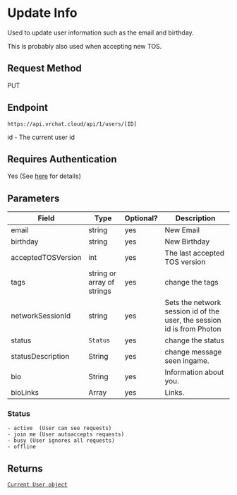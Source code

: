 # Update Info

Used to update user information such as the email and birthday.

This is probably also used when accepting new TOS.

## Request Method
PUT

## Endpoint
    https://api.vrchat.cloud/api/1/users/[ID]

id - The current user id

## Requires Authentication
Yes (See [here](/Authorization.md) for details)

## Parameters

Field | Type | Optional? | Description
------|------|-----------|------------
email | string | yes | New Email
birthday | string | yes | New Birthday
acceptedTOSVersion | int |  yes | The last accepted TOS version
tags | string or array of strings | yes | change the tags
networkSessionId | string | yes |  Sets the network session id of the user, the session id is from Photon
status | `Status` | yes | change the status
statusDescription | String | yes | change message seen ingame.
bio | String | yes | Information about you.
bioLinks | Array | yes | Links.

### Status

    - active  (User can see requests)
    - join me (User autoaccepts requests)
    - busy (User ignores all requests)
    - offline

## Returns

[`Current User object`](/Objects/User.md#current-user-object)
